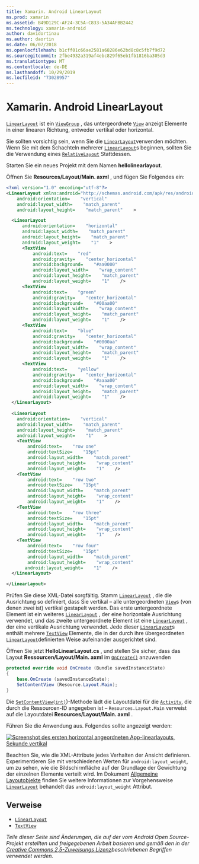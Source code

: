 ```yaml
---
title: Xamarin. Android LinearLayout
ms.prod: xamarin
ms.assetid: B49D129C-AF24-3C5A-C833-5A34AFBB2442
ms.technology: xamarin-android
author: davidortinau
ms.author: daortin
ms.date: 06/07/2018
ms.openlocfilehash: b1cff01c66ae2581a68286e62bd8c8c5fb7f9d72
ms.sourcegitcommit: 2fbe4932a319af4ebc829f65eb1fb1816ba305d3
ms.translationtype: MT
ms.contentlocale: de-DE
ms.lasthandoff: 10/29/2019
ms.locfileid: "73028957"
---
```

# <a name="xamarinandroid-linearlayout"></a>Xamarin. Android LinearLayout

[`LinearLayout`](xref:Android.Widget.LinearLayout) ist ein [`ViewGroup`](xref:Android.Views.ViewGroup)
, das untergeordnete [`View`](xref:Android.Views.View) anzeigt
Elemente in einer linearen Richtung, entweder vertikal oder horizontal.

Sie sollten vorsichtig sein, wenn Sie die [`LinearLayout`](xref:Android.Widget.LinearLayout)verwenden möchten.
Wenn Sie mit dem Schachteln mehrerer [`LinearLayout`](xref:Android.Widget.LinearLayout)s beginnen, sollten Sie die Verwendung eines [`RelativeLayout`](xref:Android.Widget.RelativeLayout)
Stattdessen.

Starten Sie ein neues Projekt mit dem Namen **hellolinearlayout**.

Öffnen Sie **Resources/Layout/Main. axml** , und fügen Sie Folgendes ein:

```xml
<?xml version="1.0" encoding="utf-8"?>
<LinearLayout xmlns:android="http://schemas.android.com/apk/res/android"
    android:orientation=    "vertical"
    android:layout_width=    "match_parent"
    android:layout_height=    "match_parent"    >

  <LinearLayout
      android:orientation=    "horizontal"
      android:layout_width=    "match_parent"
      android:layout_height=    "match_parent"
      android:layout_weight=    "1"    >
      <TextView
          android:text=    "red"
          android:gravity=    "center_horizontal"
          android:background=    "#aa0000"
          android:layout_width=    "wrap_content"
          android:layout_height=    "match_parent"
          android:layout_weight=    "1"    />
      <TextView
          android:text=    "green"
          android:gravity=    "center_horizontal"
          android:background=    "#00aa00"
          android:layout_width=    "wrap_content"
          android:layout_height=    "match_parent"
          android:layout_weight=    "1"    />
      <TextView
          android:text=    "blue"
          android:gravity=    "center_horizontal"
          android:background=    "#0000aa"
          android:layout_width=    "wrap_content"
          android:layout_height=    "match_parent"
          android:layout_weight=    "1"    />
      <TextView
          android:text=    "yellow"
          android:gravity=    "center_horizontal"
          android:background=    "#aaaa00"
          android:layout_width=    "wrap_content"
          android:layout_height=    "match_parent"
          android:layout_weight=    "1"    />
  </LinearLayout>
        
  <LinearLayout
    android:orientation=    "vertical"
    android:layout_width=    "match_parent"
    android:layout_height=    "match_parent"
    android:layout_weight=    "1"    >
    <TextView
        android:text=    "row one"
        android:textSize=    "15pt"
        android:layout_width=    "match_parent"
        android:layout_height=    "wrap_content"
        android:layout_weight=    "1"    />
    <TextView
        android:text=    "row two"
        android:textSize=    "15pt"
        android:layout_width=    "match_parent"
        android:layout_height=    "wrap_content"
        android:layout_weight=    "1"    />
    <TextView
        android:text=    "row three"
        android:textSize=    "15pt"
        android:layout_width=    "match_parent"
        android:layout_height=    "wrap_content"
        android:layout_weight=    "1"    />
    <TextView
        android:text=    "row four"
        android:textSize=    "15pt"
        android:layout_width=    "match_parent"
        android:layout_height=    "wrap_content"
       android:layout_weight=    "1"    />
  </LinearLayout>

</LinearLayout>
```

Prüfen Sie diese XML-Datei sorgfältig. Stamm [`LinearLayout`](xref:Android.Widget.LinearLayout)
, die die Ausrichtung so definiert, dass Sie vertikal &ndash; alle untergeordneten [`View`](xref:Android.Views.View)s (von denen zwei ist) vertikal gestapelt werden. Das erste untergeordnete Element ist ein weiteres [`LinearLayout`](xref:Android.Widget.LinearLayout)
, der eine horizontale Ausrichtung verwendet, und das zweite untergeordnete Element ist eine [`LinearLayout`](xref:Android.Widget.LinearLayout)
, der eine vertikale Ausrichtung verwendet. Jede dieser [`LinearLayout`](xref:Android.Widget.LinearLayout)s enthält mehrere [`TextView`](xref:Android.Widget.TextView)
Elemente, die in der durch ihre übergeordneten [`LinearLayout`](xref:Android.Widget.LinearLayout)definierten Weise aufeinander ausgerichtet sind.

Öffnen Sie jetzt **HelloLinearLayout.cs** , und stellen Sie sicher, dass das Layout **Ressourcen/Layout/Main. axml** im [`OnCreate()`](xref:Android.App.Activity.OnCreate*)
anzuwenden

```csharp
protected override void OnCreate (Bundle savedInstanceState)
{
    base.OnCreate (savedInstanceState);
    SetContentView (Resource.Layout.Main);
}
```

Die [`SetContentView(int)`](xref:Android.App.Activity.SetContentView*))-Methode lädt die Layoutdatei für die [`Activity`](xref:Android.App.Activity), die durch die Ressourcen-ID angegeben ist &ndash; `Resources.Layout.Main` verweist auf die Layoutdatei **Resources/Layout/Main. axml** .

Führen Sie die Anwendung aus. Folgendes sollte angezeigt werden:

[![Screenshot des ersten horizontal angeordneten App-linearlayouts, Sekunde vertikal](linear-layout-images/helloviews1.png)](linear-layout-images/helloviews1.png#lightbox)

Beachten Sie, wie die XML-Attribute jedes Verhalten der Ansicht definieren. Experimentieren Sie mit verschiedenen Werten für `android:layout_weight`, um zu sehen, wie die Bildschirmfläche auf der Grundlage der Gewichtung der einzelnen Elemente verteilt wird. Im Dokument [Allgemeine Layoutobjekte](https://developer.android.com/guide/topics/ui/declaring-layout.html) finden Sie weitere Informationen zur Vorgehensweise [`LinearLayout`](xref:Android.Widget.LinearLayout)
behandelt das `android:layout_weight` Attribut.

## <a name="references"></a>Verweise

- [`LinearLayout`](xref:Android.Widget.LinearLayout)
- [`TextView`](xref:Android.Widget.TextView)

_Teile dieser Seite sind Änderungen, die auf der vom Android Open Source-Projekt erstellten und freigegebenen Arbeit basieren und gemäß den in der [Creative Commons 2,5-Zuweisungs Lizenz](https://creativecommons.org/licenses/by/2.5/)beschriebenen Begriffen verwendet werden._
